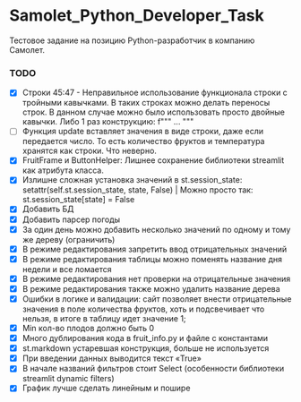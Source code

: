 # Samolet_Python_Developer_Task
Тестовое задание на позицию Python-разработчик в компанию Самолет.
### TODO
- [x] Строки 45:47 - Неправильное использование функционала строки с тройными кавычками.
В таких строках можно делать переносы строк.
В данном случае можно было использовать просто двойные кавычки. Либо 1 раз конструкцию:
f"""
...
"""
- [ ] Функция update вставляет значения в виде строки, даже если передается число.
То есть количество фруктов и температура хранятся как строки. Что неверно.
- [x] FruitFrame и ButtonHelper:
Лишнее сохранение библиотеки streamlit как атрибута класса.
- [x] Излишне сложная установка значений в st.session_state:
setattr(self.st.session_state, state, False) | Можно просто так: st.session_state[state] = False
- [x] Добавить БД
- [x] Добавить парсер погоды
- [x] За один день можно добавить несколько значений по одному и тому же дереву (ограничить)
- [x] В режиме редактирования запретить ввод отрицательных значений
- [x] В режиме редактирования таблицы можно поменять название дня недели и все ломается
- [x] В режиме редактирования нет проверки на отрицательные значения
- [x] В режиме редактирования также можно удалить название дерева
- [x] Ошибки в логике и валидации: сайт позволяет внести отрицательные значения в поле количества фруктов, хоть и подсвечивает что нельзя, в итоге в таблицу идет значение 1;
- [x] Min кол-во плодов должно быть 0
- [x] Много дублирования кода в fruit_info.py и файле с константами
- [x] st.markdown устаревшая конструкция, больше не используется
- [x] При введении данных выводится текст «True»
- [x] В начале названий фильтров стоит Select (особенности библиотеки streamlit dynamic filters)
- [x] График лучше сделать линейным и пошире
